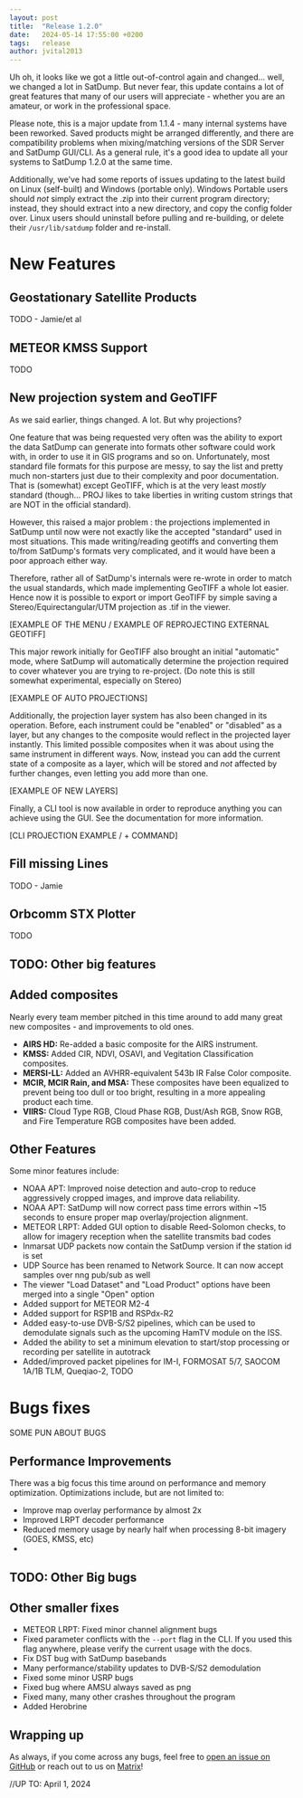 ```yaml
---
layout: post
title:  "Release 1.2.0"
date:   2024-05-14 17:55:00 +0200
tags:   release
author: jvital2013
---
```


Uh oh, it looks like we got a little out-of-control again and changed... well, we changed a lot in SatDump. But never fear, this update contains a lot of great features that many of our users will appreciate - whether you are an amateur, or work in the professional space.

Please note, this is a major update from 1.1.4 - many internal systems have been reworked. Saved products might be arranged differently, and there are compatibility problems when mixing/matching versions of the SDR Server and SatDump GUI/CLI. As a general rule, it's a good idea to update all your systems to SatDump 1.2.0 at the same time.

Additionally, we've had some reports of issues updating to the latest build on Linux (self-built) and Windows (portable only). Windows Portable users should _not_ simply extract the .zip into their current program directory; instead, they should extract into a new directory, and copy the config folder over. Linux users should uninstall before pulling and re-building, or delete their `/usr/lib/satdump` folder and re-install.

# New Features

## Geostationary Satellite Products
TODO - Jamie/et al

## METEOR KMSS Support
TODO

## New projection system and GeoTIFF

As we said earlier, things changed. A lot. But why projections?

One feature that was being requested very often was the ability to export the data SatDump can generate into formats other software could work with, in order to use it in GIS programs and so on. Unfortunately, most standard file formats for this purpose are messy, to say the list and pretty much non-starters just due to their complexity and poor documentation. That is (somewhat) except GeoTIFF, which is at the very least *mostly* standard (though... PROJ likes to take liberties in writing custom strings that are NOT in the official standard). 

However, this raised a major problem : the projections implemented in SatDump until now were not exactly like the accepted "standard" used in most situations. This made writing/reading geotiffs and converting them to/from SatDump's formats very complicated, and it would have been a poor approach either way.

Therefore, rather all of SatDump's internals were re-wrote in order to match the usual standards, which made implementing GeoTIFF a whole lot easier. Hence now it is possible to export or import GeoTIFF by simple saving a Stereo/Equirectangular/UTM projection as .tif in the viewer.

[EXAMPLE OF THE MENU / EXAMPLE OF REPROJECTING EXTERNAL GEOTIFF]

This major rework initially for GeoTIFF also brought an initial "automatic" mode, where SatDump will automatically determine the projection required to cover whatever you are trying to re-project. (Do note this is still somewhat experimental, especially on Stereo)

[EXAMPLE OF AUTO PROJECTIONS]

Additionally, the projection layer system has also been changed in its operation. Before, each instrument could be "enabled" or "disabled" as a layer, but any changes to the composite would reflect in the projected layer instantly. This limited possible composites when it was about using the same instrument in different ways. 
Now, instead you can add the current state of a composite as a layer, which will be stored and *not* affected by further changes, even letting you add more than one.

[EXAMPLE OF NEW LAYERS]

Finally, a CLI tool is now available in order to reproduce anything you can achieve using the GUI. See the documentation for more information.

[CLI PROJECTION EXAMPLE / + COMMAND]

## Fill missing Lines
TODO - Jamie

## Orbcomm STX Plotter
TODO

## TODO: Other big features

## Added composites
Nearly every team member pitched in this time around to add many great new composites - and improvements to old ones.

- **AIRS HD:** Re-added a basic composite for the AIRS instrument.
- **KMSS:** Added CIR, NDVI, OSAVI, and Vegitation Classification composites.
- **MERSI-LL:** Added an AVHRR-equivalent 543b IR False Color composite.
- **MCIR, MCIR Rain, and MSA:** These composites have been equalized to prevent being too dull or too bright, resulting in a more appealing product each time.
- **VIIRS:** Cloud Type RGB, Cloud Phase RGB, Dust/Ash RGB, Snow RGB, and Fire Temperature RGB composites have been added.

## Other Features
Some minor features include:
- NOAA APT: Improved noise detection and auto-crop to reduce aggressively cropped images, and improve data reliability.
- NOAA APT: SatDump will now correct pass time errors within ~15 seconds to ensure proper map overlay/projection alignment.
- METEOR LRPT: Added GUI option to disable Reed-Solomon checks, to allow for imagery reception when the satellite transmits bad codes
- Inmarsat UDP packets now contain the SatDump version if the station id is set
- UDP Source has been renamed to Network Source. It can now accept samples over nng pub/sub as well
- The viewer "Load Dataset" and "Load Product" options have been merged into a single "Open" option
- Added support for METEOR M2-4
- Added support for RSP1B and RSPdx-R2
- Added easy-to-use DVB-S/S2 pipelines, which can be used to demodulate signals such as the upcoming HamTV module on the ISS.
- Added the ability to set a minimum elevation to start/stop processing or recording per satellite in autotrack
- Added/improved packet pipelines for IM-I, FORMOSAT 5/7, SAOCOM 1A/1B TLM, Queqiao-2, TODO

# Bugs fixes
SOME PUN ABOUT BUGS

## Performance Improvements
There was a big focus this time around on performance and memory optimization. Optimizations include, but are not limited to:

- Improve map overlay performance by almost 2x
- Improved LRPT decoder performance
- Reduced memory usage by nearly half when processing 8-bit imagery (GOES, KMSS, etc)
- 

## TODO: Other Big bugs

## Other smaller fixes
- METEOR LRPT: Fixed minor channel alignment bugs
- Fixed parameter conflicts with the `--port` flag in the CLI. If you used this flag anywhere, please verify the current usage with the docs.
- Fix DST bug with SatDump basebands
- Many performance/stability updates to DVB-S/S2 demodulation
- Fixed some minor USRP bugs
- Fixed bug where AMSU always saved as png
- Fixed many, many other crashes throughout the program
- Added Herobrine

## Wrapping up

As always, if you come across any bugs, feel free to [open an issue on GitHub](https://github.com/SatDump/SatDump/issues) or reach out to us on [Matrix](https://matrix.to/#/#satdump:altillimity.com)!

//UP TO: April 1, 2024